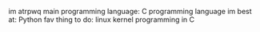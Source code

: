 im atrpwq
main programming language: C
programming language im best at: Python
fav thing to do: linux kernel programming in C
